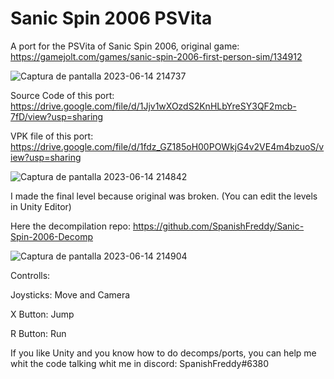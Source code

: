 # Sanic Spin 2006 PSVita
A port for the PSVita of Sanic Spin 2006, original game: https://gamejolt.com/games/sanic-spin-2006-first-person-sim/134912

![Captura de pantalla 2023-06-14 214737](https://github.com/SpanishFreddy/Sanic-Spin-2006-PSVita/assets/121837347/94c0067b-a5d8-4008-8f70-21d80ad7cc27)

Source Code of this port:
https://drive.google.com/file/d/1Jjv1wXOzdS2KnHLbYreSY3QF2mcb-7fD/view?usp=sharing

VPK file of this port:
https://drive.google.com/file/d/1fdz_GZ185oH00POWkjG4v2VE4m4bzuoS/view?usp=sharing

![Captura de pantalla 2023-06-14 214842](https://github.com/SpanishFreddy/Sanic-Spin-2006-Decomp/assets/121837347/0bfe8db0-bb57-4490-9874-4a66d15f371b)

I made the final level because original was broken. (You can edit the levels in Unity Editor)

Here the decompilation repo:
https://github.com/SpanishFreddy/Sanic-Spin-2006-Decomp

![Captura de pantalla 2023-06-14 214904](https://github.com/SpanishFreddy/Sanic-Spin-2006-Decomp/assets/121837347/029bba3f-4921-47b3-8e6a-b6b38108a028)

Controlls:

Joysticks: Move and Camera

X Button: Jump

R Button: Run

If you like Unity and you know how to do decomps/ports, you can help me whit the code talking whit me in discord: SpanishFreddy#6380

